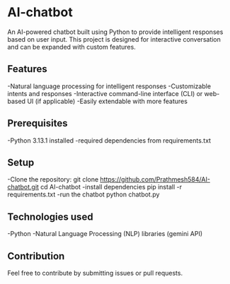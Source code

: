 # AI-chatbot
An AI-powered chatbot built using Python to provide intelligent responses based on user input. This project is designed for interactive conversation and can be expanded with custom features.
## Features
-Natural language processing for intelligent responses
-Customizable intents and responses
-Interactive command-line interface (CLI) or web-based UI (if applicable)
-Easily extendable with more features
## Prerequisites
-Python 3.13.1 installed
-required dependencies from requirements.txt
## Setup
-Clone the repository:
  git clone https://github.com/Prathmesh584/AI-chatbot.git
  cd AI-chatbot
-install dependencies
  pip install -r requirements.txt
-run the chatbot
  python chatbot.py
## Technologies used
-Python
-Natural Language Processing (NLP) libraries (gemini API)
## Contribution
  Feel free to contribute by submitting issues or pull requests.
